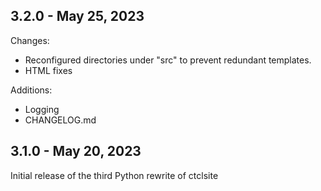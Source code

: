 ## 3.2.0 - May 25, 2023

Changes:  

- Reconfigured directories under "src" to prevent redundant templates.
- HTML fixes

Additions:

- Logging
- CHANGELOG.md

## 3.1.0 - May 20, 2023

Initial release of the third Python rewrite of ctclsite

